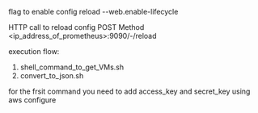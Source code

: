 flag to enable config reload 
--web.enable-lifecycle

HTTP call to reload config
POST Method
<ip_address_of_prometheus>:9090/-/reload 


execution flow:
1. shell_command_to_get_VMs.sh
2. convert_to_json.sh

for the frsit command you need to add access_key and secret_key using aws configure
